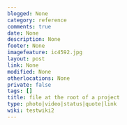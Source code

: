 ```yaml
---
blogged: None
category: reference
comments: true
date: None
description: None
footer: None
imagefeature: ic4592.jpg
layout: post
link: None
modified: None
otherlocations: None
private: false
tags: []
title: file at the root of a project
type: photo|video|status|quote|link
wiki: testwiki2
---
```

<!--summary-->